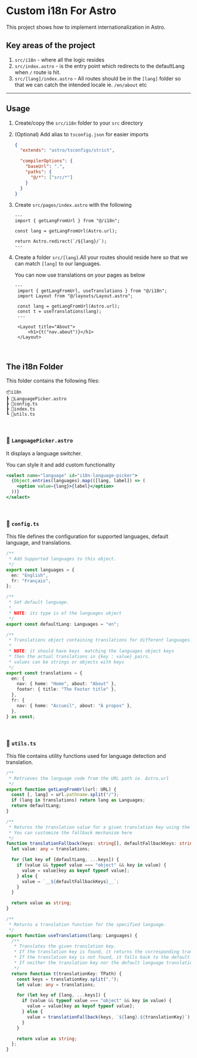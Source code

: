# Custom i18n For Astro

This project shows how to implement internationalization in Astro.

## Key areas of the project

1. `src/i18n` - where all the logic resides
2. `src/index.astro` - is the entry point which redirects to the defaultLang when `/` route is hit.
3. `src/[lang]/index.astro` - All routes should be in the `[lang]` folder so that we can catch the intended locale ie. `/en/about` etc

---

## Usage

1. Create/copy the `src/i18n` folder to your `src` directory
2. (Optional) Add alias to `tsconfig.json` for easier imports

   ```json
   {
     "extends": "astro/tsconfigs/strict",

     "compilerOptions": {
       "baseUrl": ".",
       "paths": {
         "@/*": ["src/*"]
       }
     }
   }
   ```

3. Create `src/pages/index.astro` with the following

   ```
   ---
   import { getLangFromUrl } from "@/i18n";

   const lang = getLangFromUrl(Astro.url);

   return Astro.redirect(`/${lang}/`);
   ---

   ```

4. Create a folder `src/[lang]`.All your routes should reside here so that we can match `[lang]` to our languages.

   You can now use translations on your pages as below

   ```
   ---
    import { getLangFromUrl, useTranslations } from "@/i18n";
    import Layout from "@/layouts/Layout.astro";

    const lang = getLangFromUrl(Astro.url);
    const t = useTranslations(lang);
    ---

    <Layout title="About">
        <h1>{t("nav.about")}</h1>
    </Layout>

   ```

<br />

## The i18n Folder

This folder contains the following files:

```
📦i18n
┣ 📜LanguagePicker.astro
┣ 📜config.ts
┣ 📜index.ts
┗ 📜utils.ts
```

<br />

### 🌟 `LanguagePicker.astro`

It displays a language switcher.

You can style it and add custom functionality

```jsx
<select name="language" id="i18n-language-picker">
  {Object.entries(languages).map(([lang, label]) => (
    <option value={lang}>{label}</option>
  ))}
</select>
```

<br />

### 🌟 `config.ts`

This file defines the configuration for supported languages, default language, and translations.

```ts
/**
 * Add Supported languages to this object.
 */
export const languages = {
  en: "English",
  fr: "Français",
};

/**
 * Set default language.
 *
 * NOTE: its type is of the languages object
 */
export const defaultLang: Languages = "en";

/**
 * Translations object containing translations for different languages.
 *
 * NOTE: it should have keys  matching the languages object keys
 * then the actual translations in {key : value} pairs.
 * values can be strings or objects with keys
 */
export const translations = {
  en: {
    nav: { home: "Home", about: "About" },
    footer: { title: "The Footer title" },
  },
  fr: {
    nav: { home: "Accueil", about: "À propos" },
  },
} as const;
```

<br />

### 🌟 `utils.ts`

This file contains utility functions used for language detection and translation.

```ts
/**
 * Retrieves the language code from the URL path ie. Astro.url
 */
export function getLangFromUrl(url: URL) {
  const [, lang] = url.pathname.split("/");
  if (lang in translations) return lang as Languages;
  return defaultLang;
}

/**
 * Returns the translation value for a given translation key using the default language.
 * You can customize the fallback mechanism here
 */
function translationFallback(keys: string[], defaultFallbackKeys: string) {
  let value: any = translations;

  for (let key of [defaultLang, ...keys]) {
    if (value && typeof value === "object" && key in value) {
      value = value[key as keyof typeof value];
    } else {
      value = `__${defaultFallbackKeys}__`;
    }
  }

  return value as string;
}

/**
 * Returns a translation function for the specified language.
 */
export function useTranslations(lang: Languages) {
  /**
   * Translates the given translation key.
   * If the translation key is found, it returns the corresponding translation.
   * If the translation key is not found, it falls back to the default language translation.
   * If neither the translation key nor the default language translation is found, it returns a placeholder `__${defaultFallbackKeys}__`.
   */
  return function t(translationKey: TPath) {
    const keys = translationKey.split(".");
    let value: any = translations;

    for (let key of [lang, ...keys]) {
      if (value && typeof value === "object" && key in value) {
        value = value[key as keyof typeof value];
      } else {
        value = translationFallback(keys, `${lang}.${translationKey}`);
      }
    }

    return value as string;
  };
}
```
